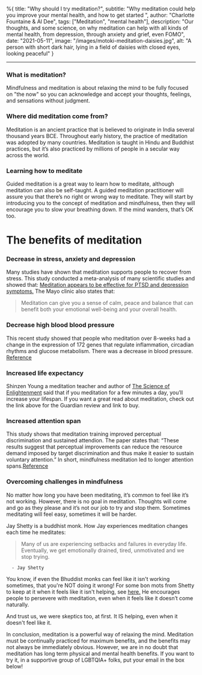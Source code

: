 %{
title: "Why should I try meditation?",
subtitle: "Why meditation could help you improve your mental health, and how to get started
",
author: "Charlotte Fountaine & Al Dee",
tags: ["Meditation", "mental health"],
description: "Our thoughts, and some science, on why meditation can help with all kinds of mental health, from depression, through anxiety and grief, even FOMO",
date: "2021-05-11",
image: "/images/motoki-meditation-daisies.jpg",
alt: "A person with short dark hair, lying in a field of daisies with closed eyes, looking peaceful"
}

---

### What is meditation?

Mindfulness and meditation is about relaxing the mind to be fully focused on "the now" so you can acknowledge and accept your thoughts, feelings, and sensations without judgment.

### Where did meditation come from?

Meditation is an ancient practice that is believed to originate in India several thousand years BCE. Throughout early history, the practice of meditation was adopted by many countries. Meditation is taught in Hindu and Buddhist practices, but it’s also practiced by millions of people in a secular way across the world.

### Learning how to meditate

Guided meditation is a great way to learn how to meditate, although meditation can also be self-taught. A guided meditation practitioner will assure you that there’s no right or wrong way to meditate. They will start by introducing you to the concept of meditation and mindfulness, then they will encourage you to slow your breathing down. If the mind wanders, that’s OK too.

# The benefits of meditation

### Decrease in stress, anxiety and depression

Many studies have shown that meditation supports people to recover from stress. This study conducted a meta-analysis of many scientific studies and showed that: [Meditation appears to be effective for PTSD and depression symptoms.](https://pubmed.ncbi.nlm.nih.gov/27537781/) The Mayo clinic also states that:

> Meditation can give you a sense of calm, peace and balance that can benefit both your emotional well-being and your overall health.

### Decrease high blood blood pressure

This recent study showed that people who meditation over 8-weeks had a change in the expression of 172 genes that regulate inflammation, circadian rhythms and glucose metabolism. There was a decrease in blood pressure. [Reference](https://pubmed.ncbi.nlm.nih.gov/29616846/)

### Increased life expectancy

Shinzen Young a meditation teacher and author of [The Science of Enlightenment](https://bookshop.theguardian.com/science-of-enlightenment.html) said that if you meditation for a few minutes a day, you’ll increase your lifespan. If you want a great read about meditation, check out the link above for the Guardian review and link to buy.

### Increased attention span

This study shows that meditation training improved perceptual discrimination and sustained attendion. The paper states that: “These results suggest that perceptual improvements can reduce the resource demand imposed by target discrimination and thus make it easier to sustain voluntary attention.” In short, mindfulness meditation led to longer attention spans.[Reference]()

### Overcoming challenges in mindfulness

No matter how long you have been meditating, it’s common to feel like it’s not working. However, there is no goal in meditation. Thoughts will come and go as they please and it’s not our job to try and stop them. Sometimes meditating will feel easy, sometimes it will be harder.

Jay Shetty is a buddhist monk. How Jay experiences meditation changes each time he meditates:

> Many of us are experiencing setbacks and failures in everyday life. Eventually, we get emotionally drained, tired, unmotivated and we stop trying.

      - Jay Shetty

You know, if even the Bhuddist monks can feel like it isn't working sometimes, that you're NOT doing it wrong! For some bon mots from Shetty to keep at it when it feels like it isn't helping, see [here.](https://www.awakenthegreatnesswithin.com/35-inspirational-jay-shetty-quotes-on-success) He encourages people to persevere with meditation, even when it feels like it doesn’t come naturally.

And trust us, we were skeptics too, at first. It IS helping, even when it doesn't feel like it.

In conclusion, meditation is a powerful way of relaxing the mind. Meditation must be continually practiced for maximum benefits, and the benefits may not always be immediately obvious. However, we are in no doubt that meditation has long term physical and mental health benefits. If you want to try it, in a supportive group of LGBTQIA+ folks, put your email in the box below!
